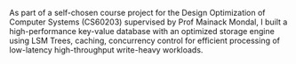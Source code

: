As part of a self-chosen course project for the Design Optimization of Computer Systems (CS60203) supervised by Prof Mainack Mondal, I built a high-performance key-value database with an optimized storage engine using LSM Trees, caching, concurrency control for efficient processing of low-latency high-throughput write-heavy workloads.
